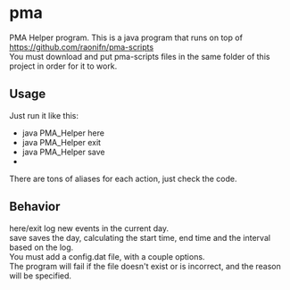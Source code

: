 pma
===

PMA Helper program. This is a java program that runs on top of https://github.com/raonifn/pma-scripts  
You must download and put pma-scripts files in the same folder of this project in order for it to work.

Usage
---
Just run it like this:
* java PMA_Helper here
* java PMA_Helper exit
* java PMA_Helper save
* 
There are tons of aliases for each action, just check the code.

Behavior
---
here/exit log new events in the current day.  
save saves the day, calculating the start time, end time and the interval based on the log.  
You must add a config.dat file, with a couple options.  
The program will fail if the file doesn't exist or is incorrect, and the reason will be specified.

